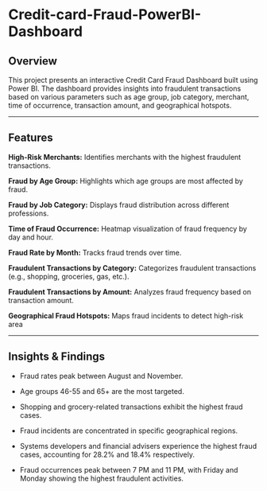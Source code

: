# Credit-card-Fraud-PowerBI-Dashboard

## Overview

This project presents an interactive Credit Card Fraud Dashboard built using Power BI. The dashboard provides insights into fraudulent transactions based on various parameters such as age group, job category, merchant, time of occurrence, transaction amount, and geographical hotspots.


---
## Features

**High-Risk Merchants:** Identifies merchants with the highest fraudulent transactions.

**Fraud by Age Group:** Highlights which age groups are most affected by fraud.

**Fraud by Job Category:** Displays fraud distribution across different professions.

**Time of Fraud Occurrence:** Heatmap visualization of fraud frequency by day and hour.

**Fraud Rate by Month:** Tracks fraud trends over time.

**Fraudulent Transactions by Category:** Categorizes fraudulent transactions (e.g., shopping, groceries, gas, etc.).

**Fraudulent Transactions by Amount:** Analyzes fraud frequency based on transaction amount.

**Geographical Fraud Hotspots:** Maps fraud incidents to detect high-risk area


---
## Insights & Findings

- Fraud rates peak between August and November.

- Age groups 46-55 and 65+ are the most targeted.

- Shopping and grocery-related transactions exhibit the highest fraud cases.

- Fraud incidents are concentrated in specific geographical regions.

- Systems developers and financial advisers experience the highest fraud cases, accounting for 28.2% and 18.4% respectively.

- Fraud occurrences peak between 7 PM and 11 PM, with Friday and Monday showing the highest fraudulent activities.
